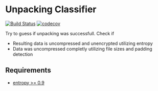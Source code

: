 # Unpacking Classifier
[![Build Status](https://travis-ci.org/fkie-cad/common_helper_unpacking_classifier.svg?branch=master)](https://travis-ci.org/fkie-cad/common_helper_unpacking_classifier)
[![codecov](https://codecov.io/gh/fkie-cad/common_helper_unpacking_classifier/branch/master/graph/badge.svg)](https://codecov.io/gh/fkie-cad/common_helper_unpacking_classifier)

Try to guess if unpacking was successfull.
Check if
 * Resulting data is uncompressed and unencrypted utilizing entropy
 * Data was uncompressed completly utilizing file sizes and padding detection
 
## Requirements

 * [entropy >= 0.9](https://pypi.python.org/pypi/entropy/0.9)
